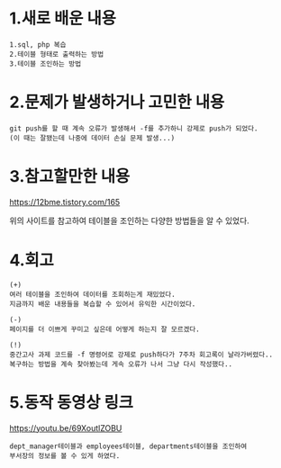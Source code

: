 # 1.새로 배운 내용
    1.sql, php 복습
    2.테이블 형태로 출력하는 방법
    3.테이블 조인하는 방법

# 2.문제가 발생하거나 고민한 내용
    git push를 할 때 계속 오류가 발생해서 -f를 추가하니 강제로 push가 되었다. 
    (이 때는 잘됐는데 나중에 데이터 손실 문제 발생...)


# 3.참고할만한 내용

https://12bme.tistory.com/165

위의 사이트를 참고하여 테이블을 조인하는 다양한 방법들을 알 수 있었다.


# 4.회고
    (+) 
    여러 테이블을 조인하여 데이터를 조회하는게 재밌었다.
    지금까지 배운 내용들을 복습할 수 있어서 유익한 시간이었다.

    (-) 
    페이지를 더 이쁘게 꾸미고 싶은데 어떻게 하는지 잘 모르겠다.
    
    (!) 
    중간고사 과제 코드를 -f 명령어로 강제로 push하다가 7주차 회고록이 날라가버렸다.. 
    복구하는 방법을 계속 찾아봤는데 게속 오류가 나서 그냥 다시 작성했다..

# 5.동작 동영상 링크

https://youtu.be/69XoutlZOBU

    dept_manager테이블과 employees테이블, departments테이블을 조인하여
    부서장의 정보를 볼 수 있게 하였다.
